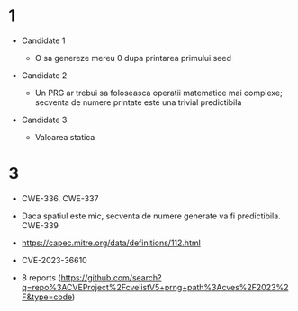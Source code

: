 # 1

- Candidate 1

    - O sa genereze mereu $0$ dupa printarea primului seed

- Candidate 2

    - Un PRG ar trebui sa foloseasca operatii matematice mai complexe; secventa de numere printate este una trivial predictibila

- Candidate 3

    - Valoarea statica

# 3

- CWE-336, CWE-337

- Daca spatiul este mic, secventa de numere generate va fi predictibila. CWE-339

- https://capec.mitre.org/data/definitions/112.html

- CVE-2023-36610

- 8 reports (https://github.com/search?q=repo%3ACVEProject%2FcvelistV5+prng+path%3Acves%2F2023%2F&type=code)
